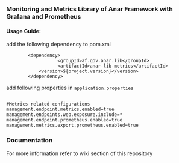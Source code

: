 ### Monitoring and Metrics Library of Anar Framework with Grafana and Prometheus


#### Usage Guide: 

add the following dependency to pom.xml 


```
		<dependency>
	               <groupId>af.gov.anar.lib</groupId>
	               <artifactId>anar-lib-metrics</artifactId>
			<version>${project.version}</version>
		</dependency>
```


add following properties in `application.properties`

```properties

#Metrics related configurations
management.endpoint.metrics.enabled=true
management.endpoints.web.exposure.include=*
management.endpoint.prometheus.enabled=true
management.metrics.export.prometheus.enabled=true
```

### Documentation 

For more information refer to wiki section of this repository